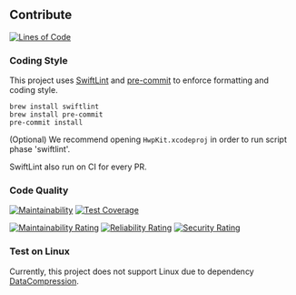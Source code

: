 ## Contribute

[![Lines of Code](https://sonarcloud.io/api/project_badges/measure?project=sboh1214_HwpKit&metric=ncloc)](https://sonarcloud.io/dashboard?id=sboh1214_HwpKit)

### Coding Style

This project uses [SwiftLint](https://github.com/realm/SwiftLint) and [pre-commit](https://pre-commit.com/) to
enforce formatting and coding style.
```
brew install swiftlint
brew install pre-commit
pre-commit install 
```
(Optional) We recommend opening ```HwpKit.xcodeproj``` in order to run script phase 'swiftlint'.

SwiftLint also run on CI for every PR.

### Code Quality

[![Maintainability](https://api.codeclimate.com/v1/badges/6950359f807606deb022/maintainability)](https://codeclimate.com/github/sboh1214/HwpKit/maintainability)
[![Test Coverage](https://api.codeclimate.com/v1/badges/6950359f807606deb022/test_coverage)](https://codeclimate.com/github/sboh1214/HwpKit/test_coverage)

[![Maintainability Rating](https://sonarcloud.io/api/project_badges/measure?project=sboh1214_HwpKit&metric=sqale_rating)](https://sonarcloud.io/dashboard?id=sboh1214_HwpKit)
[![Reliability Rating](https://sonarcloud.io/api/project_badges/measure?project=sboh1214_HwpKit&metric=reliability_rating)](https://sonarcloud.io/dashboard?id=sboh1214_HwpKit)
[![Security Rating](https://sonarcloud.io/api/project_badges/measure?project=sboh1214_HwpKit&metric=security_rating)](https://sonarcloud.io/dashboard?id=sboh1214_HwpKit)

### Test on Linux

Currently, this project does not support Linux due to dependency [DataCompression](https://github.com/mw99/DataCompression).
